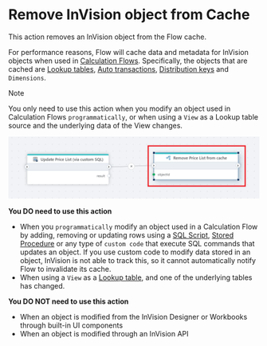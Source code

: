 # Remove InVision object from Cache

This action removes an InVision object from the Flow cache. 

For performance reasons, Flow will cache data and metadata for InVision objects when used in [Calculation Flows](../profitbase-invision/calculation-flow/overview.md). Specifically, the objects that are cached are [Lookup tables](../profitbase-invision/calculation-flow/lookup-tables.md), [Auto transactions](../profitbase-invision/calculation-flow/auto-transactions.md), [Distribution keys](../profitbase-invision/calculation-flow/distribution-keys.md) and `Dimensions`.  

> [!NOTE]
> You only need to use this action when you modify an object used in Calculation Flows `programmatically`, or when using a `View` as a Lookup table source and the underlying data of the View changes.

![img](/images/flow/remove-invision-object-from-cache.png)

**You DO need to use this action**  
- When you `programmatically` modify an object used in a Calculation Flow by adding, removing or updating rows using a [SQL Script](../../../invision/docs/sqlscripts.md), [Stored Procedure](../../../invision/docs/stored-procedures.md) or any type of `custom code` that execute SQL commands that updates an object. If you use custom code to modify data stored in an object, InVision is not able to track this, so it cannot automatically notify Flow to invalidate its cache.
- When using a `View` as a [Lookup table](../profitbase-invision/calculation-flow/lookup-tables.md), and one of the underlying tables has changed.


**You DO NOT need to use this action**  
- When an object is modified from the InVision Designer or Workbooks through built-in UI components
- When an object is modified through an InVision API

